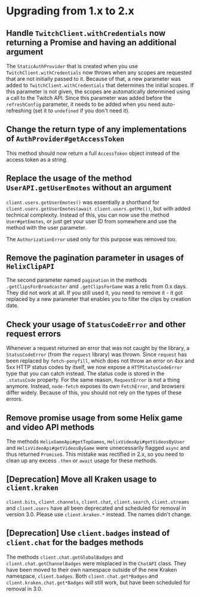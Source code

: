 # Upgrading from 1.x to 2.x

## Handle `TwitchClient.withCredentials` now returning a Promise and having an additional argument

The `StaticAuthProvider` that is created when you use `TwitchClient.withCredentials` now throws when any scopes are requested that are not initially passed to it. Because of that, a new parameter was added to `TwitchClient.withCredentials` that determines the initial scopes. If this parameter is not given, the scopes are automatically determined using a call to the Twitch API. Since this parameter was added before the `refreshConfig` parameter, it needs to be added when you need auto-refreshing (set it to `undefined` if you don't need it).

## Change the return type of any implementations of `AuthProvider#getAccessToken`

This method should now return a full `AccessToken` object instead of the access token as a string.

## Replace the usage of the method `UserAPI.getUserEmotes` without an argument

`client.users.getUserEmotes()` was essentially a shorthand for `client.users.getUserEmotes(await client.users.getMe())`, but with added technical complexity. Instead of this, you can now use the method `User#getEmotes`, or just get your user ID from somewhere and use the method with the user parameter.

The `AuthorizationError` used only for this purpose was removed too.

## Remove the pagination parameter in usages of `HelixClipAPI`

The second parameter named `pagination` in the methods `.getClipsForBroadcaster` and `.getClipsForGame` was a relic from 0.x days. They did not work at all. If you still used it, you need to remove it - it got replaced by a new parameter that enables you to filter the clips by creation date.

## Check your usage of `StatusCodeError` and other request errors

Whenever a request returned an error that was not caught by the library, a `StatusCodeError` (from the `request` library) was thrown. Since `request` has been replaced by `fetch-ponyfill`, which does not throw an error on 4xx and 5xx HTTP status codes by itself, we now expose a `HTTPStatusCodeError` type that you can catch instead. The status code is stored in the `.statusCode` property. For the same reason, `RequestError` is not a thing anymore. Instead, `node-fetch` exposes its own `FetchError`, and browsers differ widely. Because of this, you should not rely on the types of these errors.

## Remove promise usage from some Helix game and video API methods

The methods `HelixGameApi#getTopGames`, `HelixVideoApi#getVideosByUser` and `HelixVideoApi#getVideosByGame` were unnecessarily flagged `async` and thus returned `Promise`s. This mistake was rectified in 2.x, so you need to clean up any excess `.then` or `await` usage for these methods.

## \[Deprecation\] Move all Kraken usage to `client.kraken`

`client.bits`, `client.channels`, `client.chat`, `client.search`, `client.streams` and `client.users` have all been deprecated and scheduled for removal in version 3.0. Please use `client.kraken.*` instead. The names didn't change.

## \[Deprecation\] Use `client.badges` instead of `client.chat` for the badges methods

The methods `client.chat.getGlobalBadges` and `client.chat.getChannelBadges` were misplaced in the `ChatAPI` class. They have been moved to their own namespace outside of the new Kraken namespace, `client.badges`. Both `client.chat.get*Badges` and `client.kraken.chat.get*Badges` will still work, but have been scheduled for removal in 3.0.
